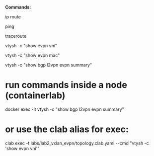 **Commands:**

ip route

ping <dest>

traceroute <dest>

vtysh -c "show evpn vni"

vtysh -c "show evpn mac"

vtysh -c "show bgp l2vpn evpn summary"

# run commands inside a node (containerlab)
docker exec -it <node> vtysh -c "show bgp l2vpn evpn summary"

# or use the clab alias for exec:
clab exec -t labs/lab2_vxlan_evpn/topology.clab.yaml --cmd "vtysh -c 'show evpn vni'"

